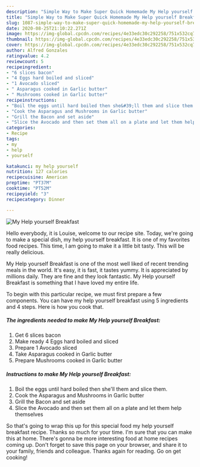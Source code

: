```yaml
---
description: "Simple Way to Make Super Quick Homemade My Help yourself Breakfast"
title: "Simple Way to Make Super Quick Homemade My Help yourself Breakfast"
slug: 1087-simple-way-to-make-super-quick-homemade-my-help-yourself-breakfast
date: 2020-08-25T21:10:22.271Z
image: https://img-global.cpcdn.com/recipes/4e33edc30c292258/751x532cq70/my-help-yourself-breakfast-recipe-main-photo.jpg
thumbnail: https://img-global.cpcdn.com/recipes/4e33edc30c292258/751x532cq70/my-help-yourself-breakfast-recipe-main-photo.jpg
cover: https://img-global.cpcdn.com/recipes/4e33edc30c292258/751x532cq70/my-help-yourself-breakfast-recipe-main-photo.jpg
author: Alfred Gonzales
ratingvalue: 4.2
reviewcount: 5
recipeingredient:
- "6 slices bacon"
- "4 Eggs hard boiled and sliced"
- "1 Avocado sliced"
- " Asparagus cooked in Garlic butter"
- " Mushrooms cooked in Garlic butter"
recipeinstructions:
- "Boil the eggs until hard boiled then she&#39;ll them and slice them."
- "Cook the Asparagus and Mushrooms in Garlic butter"
- "Grill the Bacon and set aside"
- "Slice the Avocado and then set them all on a plate and let them help themselves"
categories:
- Recipe
tags:
- my
- help
- yourself

katakunci: my help yourself 
nutrition: 127 calories
recipecuisine: American
preptime: "PT37M"
cooktime: "PT52M"
recipeyield: "3"
recipecategory: Dinner

---
```



![My Help yourself Breakfast](https://img-global.cpcdn.com/recipes/4e33edc30c292258/751x532cq70/my-help-yourself-breakfast-recipe-main-photo.jpg)

Hello everybody, it is Louise, welcome to our recipe site. Today, we're going to make a special dish, my help yourself breakfast. It is one of my favorites food recipes. This time, I am going to make it a little bit tasty. This will be really delicious.



My Help yourself Breakfast is one of the most well liked of recent trending meals in the world. It's easy, it is fast, it tastes yummy. It is appreciated by millions daily. They are fine and they look fantastic. My Help yourself Breakfast is something that I have loved my entire life.


To begin with this particular recipe, we must first prepare a few components. You can have my help yourself breakfast using 5 ingredients and 4 steps. Here is how you cook that.

<!--inarticleads1-->

##### The ingredients needed to make My Help yourself Breakfast:

1. Get 6 slices bacon
1. Make ready 4 Eggs hard boiled and sliced
1. Prepare 1 Avocado sliced
1. Take  Asparagus cooked in Garlic butter
1. Prepare  Mushrooms cooked in Garlic butter




<!--inarticleads2-->

##### Instructions to make My Help yourself Breakfast:

1. Boil the eggs until hard boiled then she&#39;ll them and slice them.
1. Cook the Asparagus and Mushrooms in Garlic butter
1. Grill the Bacon and set aside
1. Slice the Avocado and then set them all on a plate and let them help themselves




So that's going to wrap this up for this special food my help yourself breakfast recipe. Thanks so much for your time. I'm sure that you can make this at home. There's gonna be more interesting food at home recipes coming up. Don't forget to save this page on your browser, and share it to your family, friends and colleague. Thanks again for reading. Go on get cooking!
